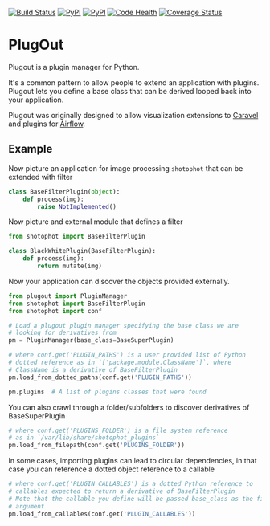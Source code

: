 [![Build Status](https://travis-ci.org/mistercrunch/plugout.svg?branch=master)](https://travis-ci.org/mistercrunch/plugout)
[![PyPI](https://img.shields.io/pypi/pyversions/plugout.svg?maxAge=2592000)](https://pypi.python.org/pypi/plugout)
[![PyPI](https://img.shields.io/pypi/v/plugout.svg?maxAge=2592000)](https://pypi.python.org/pypi/plugout)
[![Code Health](https://landscape.io/github/mistercrunch/plugout/master/landscape.svg?style=flat)](https://landscape.io/github/mistercrunch/plugout/master)
[![Coverage Status](https://coveralls.io/repos/github/mistercrunch/plugout/badge.svg?branch=master)](https://coveralls.io/github/mistercrunch/plugout?branch=master)


# PlugOut

Plugout is a plugin manager for Python.

It's a common pattern to allow people to extend an application with plugins.
Plugout lets you define a base class that can be derived looped back into
your application.

Plugout was originally designed to allow visualization extensions to
[Caravel](github.com/airbnb/caravel) and plugins for
[Airflow](github.com/airbnb/airflow).


## Example

Now picture an application for image processing `shotophot` that can be
extended with filter

```python
class BaseFilterPlugin(object):
    def process(img):
        raise NotImplemented()
```

Now picture and external module that defines a filter

```python
from shotophot import BaseFilterPlugin

class BlackWhitePlugin(BaseFilterPlugin):
    def process(img):
        return mutate(img)
```

Now your application can discover the objects provided externally.

```python
from plugout import PluginManager
from shotophot import BaseFilterPlugin
from shotophot import conf

# Load a plugout plugin manager specifying the base class we are
# looking for derivatives from
pm = PluginManager(base_class=BaseSuperPlugin)

# where conf.get('PLUGIN_PATHS') is a user provided list of Python
# dotted reference as in `['package.module.ClassName']`, where
# ClassName is a derivative of BaseFilterPlugin
pm.load_from_dotted_paths(conf.get('PLUGIN_PATHS'))

pm.plugins  # A list of plugins classes that were found
```

You can also crawl through a folder/subfolders to discover derivatives of
BaseSuperPlugin
```python
# where conf.get('PLUGINS_FOLDER') is a file system reference
# as in `/var/lib/share/shotophot_plugins`
pm.load_from_filepath(conf.get('PLUGINS_FOLDER'))
```

In some cases, importing plugins can lead to circular dependencies, in that
case you can reference a dotted object reference to a callable

```python
# where conf.get('PLUGIN_CALLABLES') is a dotted Python reference to
# callables expected to return a derivative of BaseFilterPlugin
# Note that the callable you define will be passed base_class as the first
# argument
pm.load_from_callables(conf.get('PLUGIN_CALLABLES'))
```
